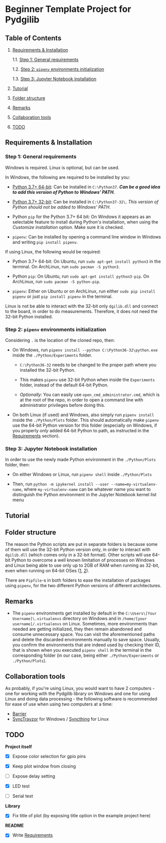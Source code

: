 # Beginner Template Project for Pydgilib

## Table of Contents

1. [Requirements & Installation](#requirements-&-installation)
    
    1.1. [Step 1: General requirements](#step-1:-general-requirements)
    
    1.2. [Step 2: `pipenv` environments initialization](#step-2:-`pipenv`-environments-initialization)

    1.3. [Step 3: Jupyter Notebook installation](#step-3:-jupyter-notebook-installation)

2. [Tutorial](#tutorial)

3. [Folder structure](#folder-structure)

4. [Remarks](#remarks)

5. [Collaboration tools](#collaboration-tools)

6. [TODO](#TODO)


## Requirements & Installation

### Step 1: General requirements

Windows is required. Linux is optional, but can be used.

In Windows, the following are required to be installed by you:

- [Python 3.7+ 64-bit](https://www.python.org/downloads/): Can be installed in
  `C:\Python37`. _**Can be a good idea to add this version of Python to Windows'
  PATH.**_

- [Python 3.7+ 32-bit](https://www.python.org/downloads/): Can be installed in
  `C:\Python37-32\`. _This version of Python should not be added to Windows'
  PATH._

- Python `pip` for the Python 3.7+ 64 bit: On Windows it appears as an
  selectable feature to install during Python's installation, when using the
  _Customize installation_ option. Make sure it is checked.

- `pipenv`: Can be installed by opening a command line window in Windows and
  writing `pip install pipenv`.

If using Linux, the following would be required:

- Python 3.7+ 64-bit: On Ubuntu, run `sudo apt-get install python3` in the
  terminal. On ArchLinux, run `sudo pacman -S python3`.

- Python `pip`: On Ubuntu, run `sudo apt-get install python3-pip`. On
  ArchLinux, run `sudo pacman -S python-pip`.

- `pipenv`: Either on Ubuntu or on ArchLinux, run
  either `sudo pip install pipenv` or just `pip install pipenv` in the terminal.

Linux is not be able to interact
with the 32-bit only `dgilib.dll` and connect to the board, in order to do
measurements. Therefore, it does not need the 32-bit Python installed.

### Step 2: `pipenv` environments initialization

Considering `.` is the location of the cloned repo, then:

- On Windows, run `pipenv install --python C:\Python36-32\python.exe` inside
  the `./Python/Experiments` folder.

  - `C:\Python36-32` needs to be changed to the
    proper path where you installed the 32-bit Python.

  - This makes `pipenv` use 32-bit Python when inside the `Experiments` folder,
    instead of the default 64-bit Python.

  - _Optionally:_ You can easily use
    `open_cmd_administrator.cmd`, which is at the root of the repo, in order
    to open a command line with administrator privileges before doing this.

- On both Linux (if used) and Windows, also simply run `pipenv install` inside
  the `./Python/Plots` folder. This should automatically make `pipenv` use the
  64-bit Python version for this folder (especially on Windows, if you properly
  _only_ added 64-bit Python to path, as instructed in the
  [Requirements](#requirements) section).

### Step 3: Jupyter Notebook installation

In order to use the newly made Python environment in the `./Python/Plots` folder, then:

* On either Windows or Linux, run `pipenv shell` inside `./Python/Plots`

* Then, run `python -m ipykernel install --user --name=my-virtualenv-name`, where `my-virtualenv-name` can be whatever name you want to distinguish the Python environment in the Jupyter Notebook kernel list menu


## Tutorial

## Folder structure

The reason the Python scripts are put in separate folders is because some of
them will use the 32-bit Python version only, in order to interact with
`dgilib.dll` (which comes only in a 32-bit format). Other scripts will use
64-bit Python to overcome a well known limitation of processes on Windows
and Linux being able to use only up to 2GB of RAM when running as 32-bit, even
when running on 64-bit OSes ([1], [2]).

There are `Pipfile`-s in both folders to ease the installation of packages
using `pipenv`, for the two different Python versions of different
architectures.

[1]: https://en.wikipedia.org/wiki/2_GB_limit

[2]: https://docs.microsoft.com/en-us/windows/win32/memory/memory-limits-for-windows-releases

## Remarks

- The `pipenv` environments get installed by default in the `C:\Users\[Your Username]\.virtualenvs` directory on Windows and in `/home/[your username]/.virtualenvs`
  on Linux. Sometimes, more environments than needed are getting initialized,
  they then remain abandoned and consume unnecessary space. You can visit the
  aforementioned paths and delete the discarded environments manually to save
  space. Usually, you confirm the environments that are indeed used by
  checking their ID, that is shown when you executed `pipenv shell` in
  the terminal in the corresponding folder (in our case, being either
  `./Python/Experiments` or `./Python/Plots`).

## Collaboration tools

As probably, if you're using Linux, you would want to have 2 computers - one
for working with the Pydgilib library on Windows and one for using Linux and
doing data processing - the following software is recommended for ease of use
when using two computers at a time:

- [Barrier](https://github.com/debauchee/barrier)
- [SyncTrayzor](https://github.com/canton7/SyncTrayzor) for Windows /
  [Syncthing](https://syncthing.net/) for Linux

## TODO

**Project itself**

- [x] Expose color selection for gpio pins

- [x] Keep plot window from closing

- [ ] Expose delay setting

- [x] LED test

- [ ] Serial test

**Library**

- [x] Fix title of plot (by exposing title option in the example project here)

**README**

- [x] Write [Requirements](#requirements)
